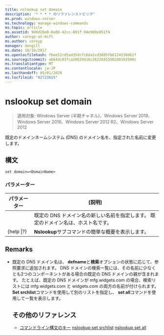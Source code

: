 ```yaml
---
title: nslookup set domain
description: '* * * * のリファレンストピック'
ms.prod: windows-server
ms.technology: manage-windows-commands
ms.topic: article
ms.assetid: 9d4d28e8-6e88-42cc-801f-94e9d8e051f4
author: coreyp-at-msft
ms.author: coreyp
manager: dongill
ms.date: 10/16/2017
ms.openlocfilehash: f6ee52cd5ad35dcfc6da1cd3885f66124338d62f
ms.sourcegitcommit: ab64dc83fca28039416c26226815502d0193500c
ms.translationtype: MT
ms.contentlocale: ja-JP
ms.lasthandoff: 05/01/2020
ms.locfileid: "82723615"
---
```

# <a name="nslookup-set-domain"></a>nslookup set domain

> 適用対象: Windows Server (半期チャネル)、Windows Server 2019、Windows Server 2016、Windows Server 2012 R2、Windows Server 2012

既定のドメインネームシステム (DNS) のドメイン名を、指定された名前に変更します。
## <a name="syntax"></a>構文
```
set domain=<DomainName>
```
### <a name="parameters"></a>パラメーター

|    パラメーター    |                                           [説明]                                           |
|-----------------|-------------------------------------------------------------------------------------------------|
|  <DomainName>   | 既定の DNS ドメイン名の新しい名前を指定します。 既定のドメイン名は、ホスト名です。 |
| {help &#124;?} |                      **Nslookup**サブコマンドの簡単な概要を表示します。                      |

## <a name="remarks"></a>Remarks
- 既定の DNS ドメイン名は、 **defname**と**検索**オプションの状態に応じて、参照要求に追加されます。 DNS ドメインの検索一覧には、その名前に少なくとも2つのコンポーネントがある場合の既定の DNS ドメインの親が含まれます。 たとえば、既定の DNS ドメインが mfg.widgets.com の場合、検索リストには mfg.widgets.com と widgets.com の両方の名前が付けられます。 **Set srchlist**コマンドを使用して別のリストを指定し、 **set all**コマンドを使用して一覧を表示します。
  ## <a name="additional-references"></a>その他のリファレンス
  - [コマンドライン構文のキー](command-line-syntax-key.md)
  [nslookup set srchlist](nslookup-set-srchlist.md)
  [nslookup set all](nslookup-set-all.md)
